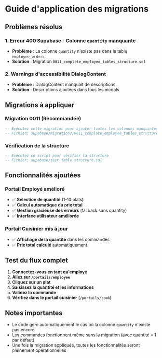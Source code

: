 # Guide d'application des migrations

## Problèmes résolus

### 1. Erreur 400 Supabase - Colonne `quantity` manquante
- **Problème** : La colonne `quantity` n'existe pas dans la table `employee_orders`
- **Solution** : Migration `0011_complete_employee_tables_structure.sql`

### 2. Warnings d'accessibilité DialogContent
- **Problème** : DialogContent manquait de descriptions
- **Solution** : Descriptions ajoutées dans tous les modals

## Migrations à appliquer

### Migration 0011 (Recommandée)
```sql
-- Exécutez cette migration pour ajouter toutes les colonnes manquantes
-- Fichier: supabase/migrations/0011_complete_employee_tables_structure.sql
```

### Vérification de la structure
```sql
-- Exécutez ce script pour vérifier la structure
-- Fichier: supabase/test_table_structure.sql
```

## Fonctionnalités ajoutées

### Portail Employé amélioré
- ✅ **Sélection de quantité** (1-10 plats)
- ✅ **Calcul automatique du prix total**
- ✅ **Gestion gracieuse des erreurs** (fallback sans quantity)
- ✅ **Interface utilisateur améliorée**

### Portail Cuisinier mis à jour
- ✅ **Affichage de la quantité** dans les commandes
- ✅ **Prix total calculé** automatiquement

## Test du flux complet

1. **Connectez-vous en tant qu'employé**
2. **Allez sur `/portails/employee`**
3. **Cliquez sur un plat**
4. **Saisissez la quantité et les informations**
5. **Validez la commande**
6. **Vérifiez dans le portail cuisinier** (`/portails/cook`)

## Notes importantes

- Le code gère automatiquement le cas où la colonne `quantity` n'existe pas encore
- Les commandes fonctionnent même sans la migration (avec quantité = 1 par défaut)
- Une fois la migration appliquée, toutes les fonctionnalités seront pleinement opérationnelles









